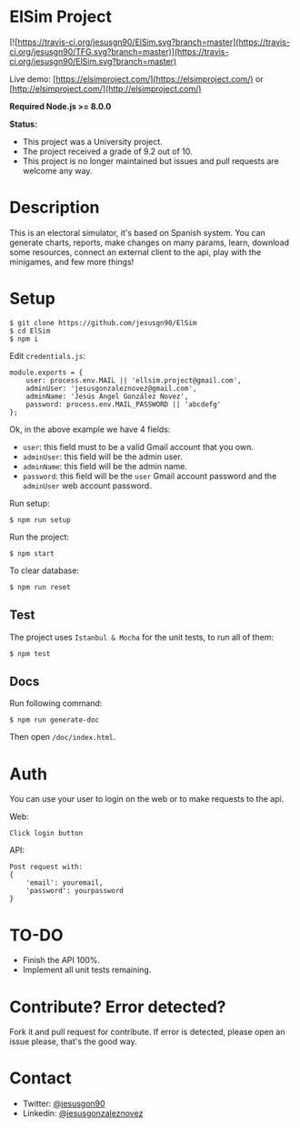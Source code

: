 # ElSim Project

[![https://travis-ci.org/jesusgn90/ElSim.svg?branch=master](https://travis-ci.org/jesusgn90/TFG.svg?branch=master)](https://travis-ci.org/jesusgn90/ElSim.svg?branch=master)

Live demo: [https://elsimproject.com/](https://elsimproject.com/) or [http://elsimproject.com/](http://elsimproject.com/)

__Required Node.js >= 8.0.0__

__Status:__ 

- This project was a University project. 
- The project received a grade of 9.2 out of 10.
- This project is no longer maintained but issues and pull requests are welcome any way.  

# Description

This is an electoral simulator, it's based on Spanish system. You can generate charts, reports, make changes on many params, learn, download some resources, connect an external client to the api, play with the minigames, and few more things!

# Setup

    $ git clone https://github.com/jesusgn90/ElSim 
    $ cd ElSim
    $ npm i

Edit `credentials.js`:

    module.exports = {
        user: process.env.MAIL || 'ellsim.project@gmail.com',
        adminUser: 'jesusgonzaleznovez@gmail.com',
        adminName: 'Jesús Ángel González Novez',
        password: process.env.MAIL_PASSWORD || 'abcdefg'
    };

Ok, in the above example we have 4 fields:

- `user`:      this field must to be a valid Gmail account that you own.
- `adminUser`: this field will be the admin user.
- `adminName`: this field will be the admin name.
- `password`:  this field will be the `user` Gmail account password and the `adminUser` web account password.

Run setup:

    $ npm run setup

Run the project:

    $ npm start

To clear database:

    $ npm run reset

## Test

The project uses `Istanbul & Mocha` for the unit tests, to run all of them:

    $ npm test

## Docs

Run following command: 

    $ npm run generate-doc    

Then open `/doc/index.html`.
        
 
# Auth   
   
You can use your user to login on the web or to make requests to the api. 

Web:

    Click login button

API:

    Post request with:
    {
        'email': youremail,
        'password': yourpassword
    }
    
# TO-DO

- Finish the API 100%.
- Implement all unit tests remaining.

# Contribute? Error detected? 

Fork it and pull request for contribute. If error is detected, please open an issue please, that's the good way.

# Contact

* Twitter: [@jesusgon90](https://twitter.com/jesusgon90)
* Linkedin: [@jesusgonzaleznovez](https://www.linkedin.com/in/jesusgonzaleznovez)
